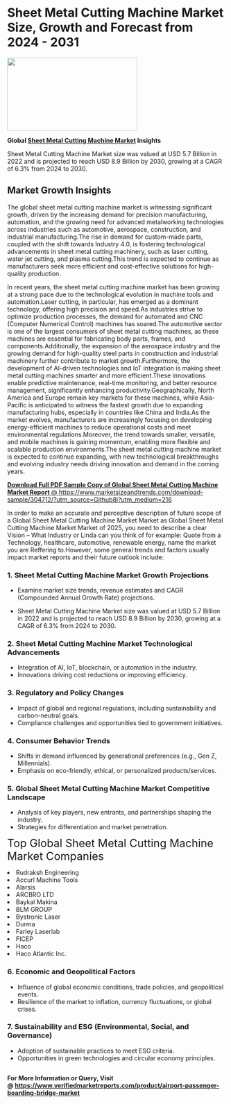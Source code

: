 <H1>Sheet Metal Cutting Machine Market Size, Growth and Forecast from 2024 - 2031</H1><img class="aligncenter size-medium wp-image-584254" src="https://thirdeyenews.in/wp-content/uploads/2024/09/Global-Market-Research-300x168.jpeg" alt="" width="300" height="168" /><p><strong>Global&nbsp;<a href="https://www.marketsizeandtrends.com/download-sample/304712/?utm_source=Github8j?utm_medium=216">Sheet Metal Cutting Machine Market</a> Insights</strong></p><p>Sheet Metal Cutting Machine Market size was valued at USD 5.7 Billion in 2022 and is projected to reach USD 8.9 Billion by 2030, growing at a CAGR of 6.3% from 2024 to 2030.</p><p><h2>Market Growth Insights</h2> <p>The global sheet metal cutting machine market is witnessing significant growth, driven by the increasing demand for precision manufacturing, automation, and the growing need for advanced metalworking technologies across industries such as automotive, aerospace, construction, and industrial manufacturing.The rise in demand for custom-made parts, coupled with the shift towards Industry 4.0, is fostering technological advancements in sheet metal cutting machinery, such as laser cutting, water jet cutting, and plasma cutting.This trend is expected to continue as manufacturers seek more efficient and cost-effective solutions for high-quality production.</p> <p><a href="#"></a></p> <p>In recent years, the sheet metal cutting machine market has been growing at a strong pace due to the technological evolution in machine tools and automation.Laser cutting, in particular, has emerged as a dominant technology, offering high precision and speed.As industries strive to optimize production processes, the demand for automated and CNC (Computer Numerical Control) machines has soared.The automotive sector is one of the largest consumers of sheet metal cutting machines, as these machines are essential for fabricating body parts, frames, and components.Additionally, the expansion of the aerospace industry and the growing demand for high-quality steel parts in construction and industrial machinery further contribute to market growth.Furthermore, the development of AI-driven technologies and IoT integration is making sheet metal cutting machines smarter and more efficient.These innovations enable predictive maintenance, real-time monitoring, and better resource management, significantly enhancing productivity.Geographically, North America and Europe remain key markets for these machines, while Asia-Pacific is anticipated to witness the fastest growth due to expanding manufacturing hubs, especially in countries like China and India.As the market evolves, manufacturers are increasingly focusing on developing energy-efficient machines to reduce operational costs and meet environmental regulations.Moreover, the trend towards smaller, versatile, and mobile machines is gaining momentum, enabling more flexible and scalable production environments.The sheet metal cutting machine market is expected to continue expanding, with new technological breakthroughs and evolving industry needs driving innovation and demand in the coming years.</p> <p><a href="#"></p><p><span class=""><strong>Download Full PDF Sample Copy of Global Sheet Metal Cutting Machine Market Report</strong> @ <a href="https://www.marketsizeandtrends.com/download-sample/304712/?utm_source=Github8j?utm_medium=216" target="_blank">https://www.marketsizeandtrends.com/download-sample/304712/?utm_source=Github8j?utm_medium=216</a></span></p><p>In order to make an accurate and perceptive description of future scope of a Global&nbsp;Sheet Metal Cutting Machine Market Market as Global&nbsp;Sheet Metal Cutting Machine Market Market of 2025, you need to describe a clear Vision &ndash; What Industry or Linda can you think of for example: Quote from a Technology, healthcare, automotive, renewable energy, name the market you are Reffering to.However, some general trends and factors usually impact market reports and their future outlook include:</p><h3>1.&nbsp;<strong>Sheet Metal Cutting Machine Market Growth Projections</strong></h3><ul><li>Examine market size trends, revenue estimates and CAGR (Compounded Annual Growth Rate) projections.</li><li><p>Sheet Metal Cutting Machine Market size was valued at USD 5.7 Billion in 2022 and is projected to reach USD 8.9 Billion by 2030, growing at a CAGR of 6.3% from 2024 to 2030.</p></li></ul><h3>2.&nbsp;<strong>Sheet Metal Cutting Machine Market Technological Advancements</strong></h3><ul><li>Integration of AI, IoT, blockchain, or automation in the industry.</li><li>Innovations driving cost reductions or improving efficiency.</li></ul><h3>3.&nbsp;<strong>Regulatory and Policy Changes</strong></h3><ul><li>Impact of global and regional regulations, including sustainability and carbon-neutral goals.</li><li>Compliance challenges and opportunities tied to government initiatives.</li></ul><h3>4.&nbsp;<strong>Consumer Behavior Trends</strong></h3><ul><li>Shifts in demand influenced by generational preferences (e.g., Gen Z, Millennials).</li><li>Emphasis on eco-friendly, ethical, or personalized products/services.</li></ul><h3>5.&nbsp;<strong>Global Sheet Metal Cutting Machine Market Competitive Landscape</strong></h3><ul><li>Analysis of key players, new entrants, and partnerships shaping the industry.</li><li>Strategies for differentiation and market penetration.</li></ul><p data-pm-slice="1 1 []"><span style="color: inherit; font-family: inherit; font-size: 25px;">Top Global Sheet Metal Cutting Machine Market Companies</span></p><div class="" data-test-id=""><p><li>Rudraksh Engineering</li><li> Accurl Machine Tools</li><li> Alarsis</li><li> ARCBRO LTD</li><li> Baykal Makina</li><li> BLM GROUP</li><li> Bystronic Laser</li><li> Durma</li><li> Farley Laserlab</li><li> FICEP</li><li> Haco</li><li> Haco Atlantic Inc.</li></p></div><h3>6.&nbsp;<strong>Economic and Geopolitical Factors</strong></h3><ul><li>Influence of global economic conditions, trade policies, and geopolitical events.</li><li>Resilience of the market to inflation, currency fluctuations, or global crises.</li></ul><h3>7.&nbsp;<strong>Sustainability and ESG (Environmental, Social, and Governance)</strong></h3><ul><li>Adoption of sustainable practices to meet ESG criteria.</li><li>Opportunities in green technologies and circular economy principles.</li></ul><h2><strong style="font-size: 14px;">For More Information or Query, Visit @&nbsp;</strong><a style="background-color: #ffffff; font-size: 14px;" href="https://www.marketsizeandtrends.com/report/sheet-metal-cutting-machine-market/" target="_blank">https://www.verifiedmarketreports.com/product/airport-passenger-boarding-bridge-market</a></h2>
